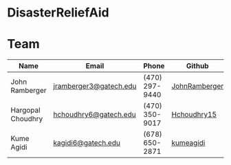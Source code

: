 # DisasterReliefAid

# Team
| Name | Email | Phone | Github |
| --- | --- | --- | --- |
| John Ramberger | jramberger3@gatech.edu | (470) 297-9440 |  [JohnRamberger](https://github.com/JohnRamberger) |
| Hargopal Choudhry | hchoudhry6@gatech.edu | (470) 350-9017 | [Hchoudhry15](https://github.com/Hchoudhry15) |
| Kume Agidi | kagidi6@gatech.edu | (678) 650-2871 | [kumeagidi](https://github.com/kumeagidi) |
